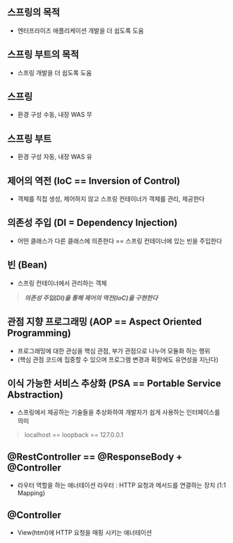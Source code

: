  
 ## 스프링의 목적

 

- 엔터프라이즈 애플리케이션 개발을 더 쉽도록 도움

 
 ## 스프링 부트의 목적

 

- 스프링 개발을 더 쉽도록 도움  

 
 ## 스프링

 

- 환경 구성 수동, 내장 WAS 무

 
 ## 스프링 부트

 

- 환경 구성 자동, 내장 WAS 유

 
 ## 제어의 역전 (IoC == Inversion of Control)

 

- 객체를 직접 생성, 제어하지 않고 스프링 컨테이너가 객체를 관리, 제공한다

 
 ## 의존성 주입 (DI = Dependency Injection)

 

- 어떤 클래스가 다른 클래스에 의존한다 == 스프링 컨테이너에 있는 빈을 주입한다

 
 ## 빈 (Bean)

 

- 스프링 컨테이너에서 관리하는 객체

> ***의존성 주입(DI)을 통해 제어의 역전(IoC)을 구현한다***
> 

 
 ## 관점 지향 프로그래밍 (AOP == Aspect Oriented Programming)

 

- 프로그래밍에 대한 관심을 핵심 관점, 부가 관점으로 나누어 모듈화 하는 행위
- (핵심 관점 코드에 집중할 수 있으며 프로그램 변경과 확장에도 유연성을 지닌다)

 
 ## 이식 가능한 서비스 추상화 (PSA == Portable Service Abstraction)

 

- 스프링에서 제공하는 기술들을 추상화하여 개발자가 쉽게 사용하는 인터페이스를 의미

> localhost == loopback == 127.0.0.1
> 

 
 ## @RestController == @ResponseBody + @Controller

 

- 라우터 역할을 하는 애너테이션 라우터 : HTTP 요청과 메서드를 연결하는 장치 (1:1 Mapping)

 
  
 ## @Controller

 

- View(html)에 HTTP 요청을 매핑 시키는 애너테이션
